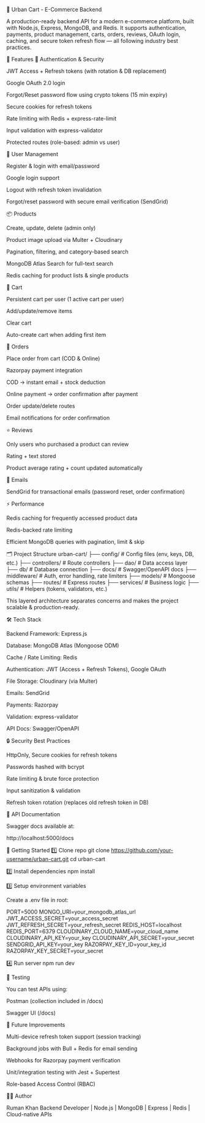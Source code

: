 🛒 Urban Cart - E-Commerce Backend

A production-ready backend API for a modern e-commerce platform, built with Node.js, Express, MongoDB, and Redis.
It supports authentication, payments, product management, carts, orders, reviews, OAuth login, caching, and secure token refresh flow — all following industry best practices.

🚀 Features
🔐 Authentication & Security

JWT Access + Refresh tokens (with rotation & DB replacement)

Google OAuth 2.0 login

Forgot/Reset password flow using crypto tokens (15 min expiry)

Secure cookies for refresh tokens

Rate limiting with Redis + express-rate-limit

Input validation with express-validator

Protected routes (role-based: admin vs user)

👤 User Management

Register & login with email/password

Google login support

Logout with refresh token invalidation

Forgot/reset password with secure email verification (SendGrid)

📦 Products

Create, update, delete (admin only)

Product image upload via Multer + Cloudinary

Pagination, filtering, and category-based search

MongoDB Atlas Search for full-text search

Redis caching for product lists & single products

🛒 Cart

Persistent cart per user (1 active cart per user)

Add/update/remove items

Clear cart

Auto-create cart when adding first item

📑 Orders

Place order from cart (COD & Online)

Razorpay payment integration

COD → instant email + stock deduction

Online payment → order confirmation after payment

Order update/delete routes

Email notifications for order confirmation

⭐ Reviews

Only users who purchased a product can review

Rating + text stored

Product average rating + count updated automatically

📧 Emails

SendGrid for transactional emails (password reset, order confirmation)

⚡ Performance

Redis caching for frequently accessed product data

Redis-backed rate limiting

Efficient MongoDB queries with pagination, limit & skip

🗂️ Project Structure
urban-cart/
├── config/         # Config files (env, keys, DB, etc.)
├── controllers/    # Route controllers
├── dao/            # Data access layer
├── db/             # Database connection
├── docs/           # Swagger/OpenAPI docs
├── middleware/     # Auth, error handling, rate limiters
├── models/         # Mongoose schemas
├── routes/         # Express routes
├── services/       # Business logic
├── utils/          # Helpers (tokens, validators, etc.)


This layered architecture separates concerns and makes the project scalable & production-ready.

🛠️ Tech Stack

Backend Framework: Express.js

Database: MongoDB Atlas (Mongoose ODM)

Cache / Rate Limiting: Redis

Authentication: JWT (Access + Refresh Tokens), Google OAuth

File Storage: Cloudinary (via Multer)

Emails: SendGrid

Payments: Razorpay

Validation: express-validator

API Docs: Swagger/OpenAPI

🔒 Security Best Practices

HttpOnly, Secure cookies for refresh tokens

Passwords hashed with bcrypt

Rate limiting & brute force protection

Input sanitization & validation

Refresh token rotation (replaces old refresh token in DB)

📖 API Documentation

Swagger docs available at:

http://localhost:5000/docs

🚀 Getting Started
1️⃣ Clone repo
git clone https://github.com/your-username/urban-cart.git
cd urban-cart

2️⃣ Install dependencies
npm install

3️⃣ Setup environment variables

Create a .env file in root:

PORT=5000
MONGO_URI=your_mongodb_atlas_url
JWT_ACCESS_SECRET=your_access_secret
JWT_REFRESH_SECRET=your_refresh_secret
REDIS_HOST=localhost
REDIS_PORT=6379
CLOUDINARY_CLOUD_NAME=your_cloud_name
CLOUDINARY_API_KEY=your_key
CLOUDINARY_API_SECRET=your_secret
SENDGRID_API_KEY=your_key
RAZORPAY_KEY_ID=your_key_id
RAZORPAY_KEY_SECRET=your_secret

4️⃣ Run server
npm run dev

🧪 Testing

You can test APIs using:

Postman (collection included in /docs)

Swagger UI (/docs)

📌 Future Improvements

Multi-device refresh token support (session tracking)

Background jobs with Bull + Redis for email sending

Webhooks for Razorpay payment verification

Unit/integration testing with Jest + Supertest

Role-based Access Control (RBAC)

👨‍💻 Author

Ruman Khan
Backend Developer | Node.js | MongoDB | Express | Redis | Cloud-native APIs
